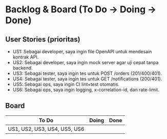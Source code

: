 # Backlog & Board (To Do → Doing → Done)

## User Stories (prioritas)
- US1: Sebagai developer, saya ingin file OpenAPI untuk mendesain kontrak API.
- US2: Sebagai developer, saya ingin mock server agar uji cepat tanpa backend.
- US3: Sebagai tester, saya ingin tes untuk POST /orders (201/400/401).
- US4: Sebagai tester, saya ingin tes untuk GET /notifications (200/401).
- US5: Sebagai ops, saya ingin CI lint+test otomatis.
- US6: Sebagai ops, saya ingin logging, x-correlation-id, dan rate-limit.

## Board
| To Do                 | Doing | Done |
|------------------------|-------|------|
| US1, US2, US3, US4, US5, US6 |       |      |
